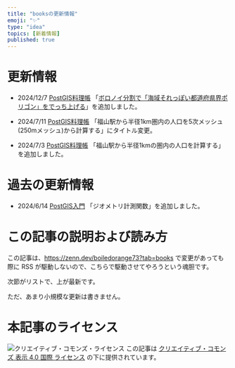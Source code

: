 ```yaml
---
title: "booksの更新情報"
emoji: "✨"
type: "idea"
topics: [新着情報]
published: true
---
```


# 更新情報

+ 2024/12/7 [PostGIS料理帳](https://zenn.dev/boiledorange73/books/pgis-cookbook) 「[ボロノイ分割で「海域それっぽい都道府県界ポリゴン」をでっち上げる](https://zenn.dev/boiledorange73/books/pgis-cookbook/viewer/seaarea-pref)」を追加しました。


+ 2024/7/11 [PostGIS料理帳](https://zenn.dev/boiledorange73/books/pgis-cookbook) 「福山駅から半径1km圏内の人口を5次メッシュ (250mメッシュ)から計算する」にタイトル変更。

+ 2024/7/3 [PostGIS料理帳](https://zenn.dev/boiledorange73/books/pgis-cookbook) 「福山駅から半径1kmの圏内の人口を計算する」を追加しました。

# 過去の更新情報

+ 2024/6/14 [PostGIS入門](https://zenn.dev/boiledorange73/books/caea8d4c77dbba2e23a0) 「ジオメトリ計測関数」を追加しました。

# この記事の説明および読み方

この記事は、https://zenn.dev/boiledorange73?tab=books で変更があっても際に RSS が駆動しないので、こちらで駆動させてやろうという魂胆です。

次節がリストで、上が最新です。

ただ、あまり小規模な更新は書きません。


# 本記事のライセンス

![クリエイティブ・コモンズ・ライセンス](https://i.creativecommons.org/l/by/4.0/88x31.png)
この記事は [クリエイティブ・コモンズ 表示 4.0 国際 ライセンス](http://creativecommons.org/licenses/by/4.0/">) の下に提供されています。

